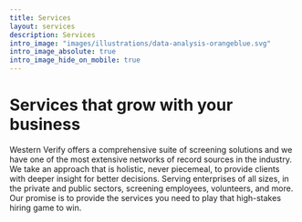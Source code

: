 ```yaml
---
title: Services
layout: services
description: Services
intro_image: "images/illustrations/data-analysis-orangeblue.svg"
intro_image_absolute: true
intro_image_hide_on_mobile: true
---
```


# Services that grow with your business

Western Verify offers a comprehensive suite of screening solutions and we have one of the most extensive networks of record sources in the industry. We take an approach that is holistic, never piecemeal, to provide clients with deeper insight for better decisions. Serving enterprises of all sizes, in the private and public sectors, screening employees, volunteers, and more. Our promise is to provide the services you need to play that high-stakes hiring game to win.
